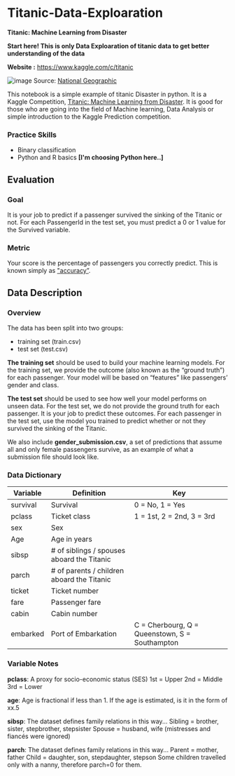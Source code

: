 # Titanic-Data-Exploaration

**Titanic: Machine Learning from Disaster** 

**Start here! This is only Data Exploaration of titanic data to get better understanding of the data**

**Website :** https://www.kaggle.com/c/titanic

![image](https://user-images.githubusercontent.com/31696557/48980382-2812bf00-f0ee-11e8-80fc-973bfcb34730.png)
Source: [National Geographic](https://www.nationalgeographic.org/thisday/apr15/titanic-sinks/)

This notebook is a simple example of titanic Disaster in python. It is a Kaggle Competition, [Titanic: Machine Learning from Disaster](https://www.kaggle.com/c/titanic). It is good for those who are going into the field of Machine learning, Data Analysis or simple introduction to the Kaggle Prediction competition.

### Practice Skills

- Binary classification
- Python and R basics **[I'm choosing Python here..]**

## Evaluation

### Goal

It is your job to predict if a passenger survived the sinking of the Titanic or not. 
For each PassengerId in the test set, you must predict a 0 or 1 value for the Survived variable.

### Metric

Your score is the percentage of passengers you correctly predict. This is known simply as ["accuracy”](https://en.wikipedia.org/wiki/Accuracy_and_precision#In_binary_classification).

## Data Description

### Overview

The data has been split into two groups:

- training set (train.csv)
- test set (test.csv)

**The training set** should be used to build your machine learning models. For the training set, we provide the outcome (also known as the “ground truth”) for each passenger. Your model will be based on “features” like passengers’ gender and class. 

**The test set** should be used to see how well your model performs on unseen data. For the test set, we do not provide the ground truth for each passenger. It is your job to predict these outcomes. For each passenger in the test set, use the model you trained to predict whether or not they survived the sinking of the Titanic.

We also include **gender_submission.csv**, a set of predictions that assume all and only female passengers survive, as an example of what a submission file should look like.

### Data Dictionary

| **Variable** | **Definition**                             | **Key**                                        |
| ------------ | ------------------------------------------ | ---------------------------------------------- |
| survival     | Survival                                   | 0 = No, 1 = Yes                                |
| pclass       | Ticket class                               | 1 = 1st, 2 = 2nd, 3 = 3rd                      |
| sex          | Sex                                        |                                                |
| Age          | Age in years                               |                                                |
| sibsp        | # of siblings / spouses aboard the Titanic |                                                |
| parch        | # of parents / children aboard the Titanic |                                                |
| ticket       | Ticket number                              |                                                |
| fare         | Passenger fare                             |                                                |
| cabin        | Cabin number                               |                                                |
| embarked     | Port of Embarkation                        | C = Cherbourg, Q = Queenstown, S = Southampton |

### Variable Notes

**pclass**: A proxy for socio-economic status (SES)
1st = Upper
2nd = Middle
3rd = Lower


**age**: Age is fractional if less than 1. If the age is estimated, is it in the form of xx.5


**sibsp**: The dataset defines family relations in this way...
Sibling = brother, sister, stepbrother, stepsister
Spouse = husband, wife (mistresses and fiancés were ignored)


**parch**: The dataset defines family relations in this way...
Parent = mother, father
Child = daughter, son, stepdaughter, stepson
Some children travelled only with a nanny, therefore parch=0 for them.





